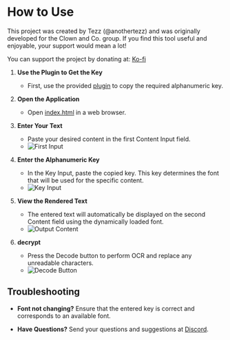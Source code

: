 # How to Use 

This project was created by Tezz (@anothertezz) and was originally developed for the Clown and Co. group. If you find this tool useful and enjoyable, your support would mean a lot!

You can support the project by donating at: [Ko-fi](https://ko-fi.com/anothertezz)


1. **Use the Plugin to Get the Key**
   - First, use the provided [plugin](https://tezzt.github.io/html-portfolio/) to copy the required alphanumeric key.

2. **Open the Application**
   - Open [index.html](https://tezzt.github.io/html-portfolio/) in a web browser.

3. **Enter Your Text**
   - Paste your desired content in the first Content Input field.
   - ![First Input](https://imgur.com/DiSBCUJ.png)

4. **Enter the Alphanumeric Key**
   - In the Key Input, paste the copied key. This key determines the font that will be used for the specific content.
   - ![Key Input](https://imgur.com/swJNOnp.png)

5. **View the Rendered Text**
   - The entered text will automatically be displayed on the second Content field using the dynamically loaded font.
   - ![Output Content](https://imgur.com/bofpfez.png)

6. **decrypt**
   - Press the Decode button to perform OCR and replace any unreadable characters.
   - ![Decode Button](https://imgur.com/8dwBdCm.png)


## Troubleshooting

- **Font not changing?** Ensure that the entered key is correct and corresponds to an available font.

- **Have Questions?** Send your questions and suggestions at [Discord](https://discord.gg/y59JxZjX2u).
